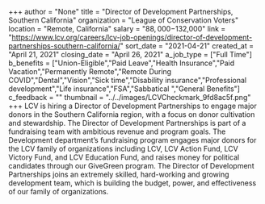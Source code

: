 +++
author = "None"
title = "Director of Development Partnerships, Southern California"
organization = "League of Conservation Voters"
location = "Remote, California"
salary = "$88,000-$132,000"
link = "https://www.lcv.org/careers/lcv-job-openings/director-of-development-partnerships-southern-california/"
sort_date = "2021-04-21"
created_at = "April 21, 2021"
closing_date = "April 26, 2021"
a_job_type = ["Full Time"]
b_benefits = ["Union-Eligible","Paid Leave","Health Insurance","Paid Vacation","Permanently Remote","Remote During COVID","Dental","Vision","Sick time","Disability insurance","Professional development","Life insurance","FSA","Sabbatical ","General Benefits"]
c_feedback = ""
thumbnail = "../../images/LCVCheckmark_9fd8ac5f.png"
+++
LCV is hiring a Director of Development Partnerships to engage major donors in the Southern California region, with a focus on donor cultivation and stewardship. The Director of Development Partnerships is part of a fundraising team with ambitious revenue and program goals. The Development department’s fundraising program engages major donors for the LCV family of organizations including LCV, LCV Action Fund, LCV Victory Fund, and LCV Education Fund, and raises money for political candidates through our GiveGreen program. The Director of Development Partnerships joins an extremely skilled, hard-working and growing development team, which is building the budget, power, and effectiveness of our family of organizations. 
